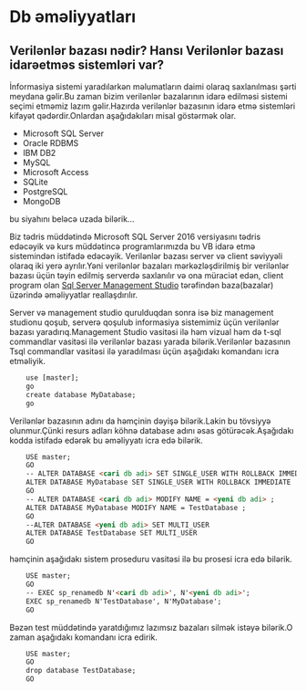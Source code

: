 # Db əməliyyatları

## Verilənlər bazası nədir? Hansı Verilənlər bazası idarəetməs sistemləri var?

İnformasiya sistemi yaradılarkən məlumatların daimi olaraq saxlanılması şərti meydana gəlir.Bu zaman bizim verilənlər bazalarının idarə edilməsi sistemi seçimi etməmiz lazım gəlir.Hazırda verilənlər bazasının idarə etmə sistemləri kifayət qədərdir.Onlardan aşağıdakıları misal göstərmək olar.

- Microsoft SQL Server
- Oracle RDBMS
- IBM DB2
- MySQL
- Microsoft Access
- SQLite
- PostgreSQL
- MongoDB

bu siyahını beləcə uzada bilərik...

Biz tədris müddətində Microsoft SQL Server 2016 versiyasını tədris edəcəyik və kurs müddətincə programlarımızda bu VB idarə etmə sistemindən istifadə edəcəyik.
Verilənlər bazası server və client səviyyəli olaraq iki yerə ayrılır.Yəni verilənlər bazaları mərkəzləşdirilmiş bir verilənlər bazası üçün təyin edilmiş serverdə saxlanılır və ona müraciət edən, client program olan [Sql Server Management Studio](https://docs.microsoft.com/en-us/sql/ssms/download-sql-server-management-studio-ssms?view=sql-server-2017) tərəfindən baza(bazalar) üzərində əməliyyatlar reallaşdırılır.

Server və management studio qurulduqdan sonra isə biz management studionu qoşub, serverə qoşulub informasiya sistemimiz üçün verilənlər bazası yaradırıq.Management Studio vasitəsi ilə həm vizual həm də t-sql commandlar vasitəsi ilə verilənlər bazası yarada bilərik.Verilənlər bazasının Tsql commandlar vasitəsi ilə yaradılması üçün aşağıdakı komandanı icra etməliyik.

```html
    use [master];
    go
    create database MyDatabase;
    go
```

Verilənlər bazasının adını da həmçinin dəyişə bilərik.Lakin bu tövsiyyə olunmur.Çünki resurs adları köhnə database adını əsas götürəcək.Aşağıdakı kodda istifadə edərək bu əməliyyatı icra edə bilərik.


```html
    USE master;  
    GO  
    -- ALTER DATABASE <cari db adi> SET SINGLE_USER WITH ROLLBACK IMMEDIATE
    ALTER DATABASE MyDatabase SET SINGLE_USER WITH ROLLBACK IMMEDIATE
    GO
    -- ALTER DATABASE <cari db adi> MODIFY NAME = <yeni db adi> ;
    ALTER DATABASE MyDatabase MODIFY NAME = TestDatabase ;
    GO  
    --ALTER DATABASE <yeni db adi> SET MULTI_USER
    ALTER DATABASE TestDatabase SET MULTI_USER
    GO
```

həmçinin aşağıdakı sistem proseduru vasitəsi ilə bu prosesi icra edə bilərik.


```html
	USE master;  
    GO  
    -- EXEC sp_renamedb N'<cari db adi>', N'<yeni db adi>';  
	EXEC sp_renamedb N'TestDatabase', N'MyDatabase';  
	GO
```


Bəzən test müddətində yaratdığımız lazımsız bazaları silmək istəyə bilərik.O zaman aşağıdakı komandanı icra edirik.


```html
	USE master;  
    GO  
	drop database TestDatabase;	
    GO  
```

